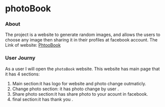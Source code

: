 # photoBook

### About
  The project is a website to generate random images, and allows the  users to choose any image then sharing it in their profiles at facebook account.
  The Link of website: [PhtooBook]()

### User Journy
As a user I will open the `photoBook` website. This website has main page that it has 4 sections:
1. Main section:it has logo for website and photo change outmaticly.
2. Change photo section: it has photo change by user .
3. Share photo section:it has share photo to your acount in facebook.
4. final section:it has thank you .
